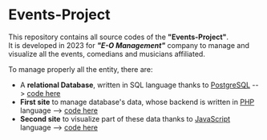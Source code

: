 # Events-Project

This repository contains all source codes of the **"Events-Project"**.  
It is developed in 2023 for _**"E-O Management"**_ company to manage and visualize all the events, comedians and musicians affiliated.

To manage properly all the entity, there are:
- A **relational Database**, written in SQL language thanks to [PostgreSQL](https://www.postgresql.org/) --> [code here](/backend/database/eventi.sql)
- **First site** to manage database's data, whose backend is written in [PHP](https://www.php.net/) language --> [code here](/backend/web%20app/)
- **Second site** to visualize part of these data thanks to [JavaScript](https://developer.mozilla.org/en-US/docs/Web/JavaScript) language --> [code here](/frontend/)